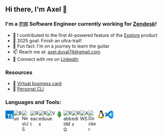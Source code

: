 ## Hi there, I'm Axel 👋

### I'm a 🇫🇷 Software Engineer currently working for [Zendesk][zen]!

- 🤖 I contributed to the first AI-powered feature of the [Explore](explore) product
- 🥅 2025 goal: Finish an ultra-trail!
- 🎸 Fun fact: I'm on a journey to learn the guitar
- 📫 Reach me at: axel.duval74@gmail.com
- 👋 Connect with me on [LinkedIn][linkedinurl]
</details>

### Resources
- 💼 [Virtual business card](https://card.duvalax.com/)
- 👾 [Personal CLI](https://term.duvalax.com/)

### Languages and Tools:

<img align="left" alt="Typescript" width="26px" src="https://raw.githubusercontent.com/devicons/devicon/master/icons/typescript/typescript-original.svg" />
<img align="left" alt="Bun" width="26px" src="https://cdn.jsdelivr.net/gh/devicons/devicon@latest/icons/bun/bun-original.svg" />
<img align="left" alt="NestJS" width="26px" src="https://cdn.jsdelivr.net/gh/devicons/devicon@latest/icons/nestjs/nestjs-original.svg" />
<img align="left" alt="React" width="26px" src="https://cdn.jsdelivr.net/gh/devicons/devicon@latest/icons/react/react-original.svg" />
<img align="left" alt="Redux" width="26px" src="https://cdn.jsdelivr.net/gh/devicons/devicon@latest/icons/redux/redux-original.svg" />       
<img align="left" alt="Vue" width="26px" src="https://cdn.jsdelivr.net/gh/devicons/devicon@latest/icons/vuejs/vuejs-original.svg" />
<img align="left" alt="MongoDB" width="26px" src="https://raw.githubusercontent.com/devicons/devicon/master/icons/mongodb/mongodb-original.svg" />
<img align="left" alt="RabbitMQ" width="26px" src="https://www.vectorlogo.zone/logos/rabbitmq/rabbitmq-icon.svg" />
<img align="left" alt="Redis" width="26px" src="https://cdn.jsdelivr.net/gh/devicons/devicon@latest/icons/redis/redis-original.svg" />
<img align="left" alt="AWS" width="26px" src="https://cdn.jsdelivr.net/gh/devicons/devicon@latest/icons/amazonwebservices/amazonwebservices-plain-wordmark.svg" />
<img align="left" alt="Docker" width="26px" src="https://cdn.jsdelivr.net/gh/devicons/devicon@latest/icons/docker/docker-original.svg" />
<img align="left" alt="Linux" width="26px" src="https://raw.githubusercontent.com/devicons/devicon/master/icons/linux/linux-original.svg" />
<img align="left" alt="Visual Studio Code" width="26px" src="https://raw.githubusercontent.com/github/explore/80688e429a7d4ef2fca1e82350fe8e3517d3494d/topics/visual-studio-code/visual-studio-code.png" />








[zen]: https://www.zendesk.com/
[linkedinurl]: https://www.linkedin.com/in/axel-duval-18893a164/
[explore]: https://support.zendesk.com/hc/fr/sections/4405298856346-Utilisation-de-Explore
